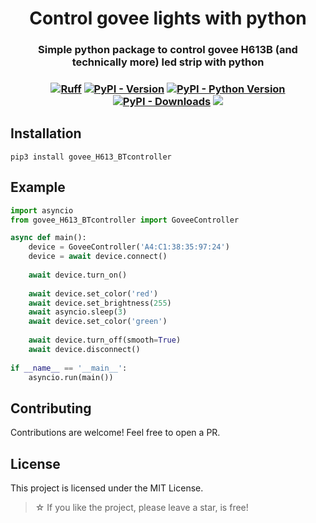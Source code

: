 <h1 align="center"> Control govee lights with python </h1>

<h3 align="center"> Simple python package to control govee H613B (and technically more) led strip with python <h3>

<p align="center">  
  <a href="https://github.com/astral-sh/ruff"><img alt="Ruff" src="https://img.shields.io/endpoint?url=https://raw.githubusercontent.com/astral-sh/ruff/main/assets/badge/v2.json"></a>
  <a href="https://pypi.org/project/govee_H613_BTcontroller"><img alt="PyPI - Version" src="https://badgen.net/pypi/v/govee_H613_BTcontroller"></a>
  <a href="https://pypi.org/project/govee_H613_BTcontroller"><img alt="PyPI - Python Version" src="https://badgen.net/pypi/python/govee_H613_BTcontroller"></a>
  <a href="https://pypi.org/project/govee_H613_BTcontroller"><img alt="PyPI - Downloads" src="https://badgen.net/pypi/dm/govee_H613_BTcontroller"></a>
  <img src="https://hits.seeyoufarm.com/api/count/incr/badge.svg?url=https%3A%2F%2Fgithub.com%2FXample33%2Fgovee_H613_BTcontroller&count_bg=%2379C83D&title_bg=%23555555&icon=&icon_color=%23E7E7E7&title=hits&edge_flat=false">
</p>

## Installation

```
pip3 install govee_H613_BTcontroller
```

## Example

```python
import asyncio
from govee_H613_BTcontroller import GoveeController

async def main():
    device = GoveeController('A4:C1:38:35:97:24')
    device = await device.connect()
    
    await device.turn_on()
    
    await device.set_color('red')
    await device.set_brightness(255)
    await asyncio.sleep(3)
    await device.set_color('green')
    
    await device.turn_off(smooth=True)
    await device.disconnect()
    
if __name__ == '__main__':
    asyncio.run(main())
```

## Contributing
Contributions are welcome! Feel free to open a PR.


## License
This project is licensed under the MIT License.


> ☆ If you like the project, please leave a star, is free!
